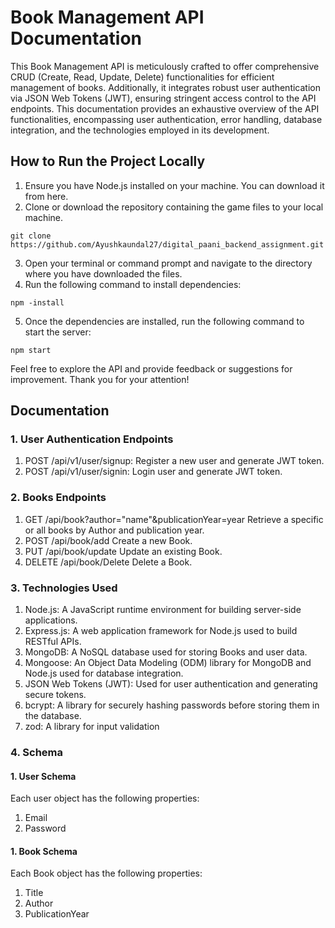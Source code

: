 
# Book Management API Documentation

This Book Management API is meticulously crafted to offer comprehensive CRUD (Create, Read, Update, Delete) functionalities for efficient management of books. Additionally, it integrates robust user authentication via JSON Web Tokens (JWT), ensuring stringent access control to the API endpoints. This documentation provides an exhaustive overview of the API functionalities, encompassing user authentication, error handling, database integration, and the technologies employed in its development.




## How to Run the Project Locally

1. Ensure you have Node.js installed on your machine. You can download it from here.
2. Clone or download the repository containing the game files to your local machine.
```
git clone https://github.com/Ayushkaundal27/digital_paani_backend_assignment.git
```
3. Open your terminal or command prompt and navigate to the directory where you have downloaded the  files.
4. Run the following command to install dependencies:
```
npm -install
```
5. Once the dependencies are installed, run the following command to start the server:
```
npm start
```
Feel free to explore the API and provide feedback or suggestions for improvement. Thank you for your attention!

## Documentation

### 1. User Authentication Endpoints
 1) POST /api/v1/user/signup: Register a new user and generate JWT token.
 2) POST /api/v1/user/signin: Login user and generate JWT token.
### 2. Books Endpoints
 1) GET     /api/book?author="name"&publicationYear=year Retrieve a specific  or all books by Author and publication year.
 2) POST    /api/book/add Create a new Book.
 3) PUT     /api/book/update Update an existing Book.
 4) DELETE  /api/book/Delete Delete a Book.


### 3. Technologies Used
 1) Node.js: A JavaScript runtime environment for building server-side applications.
 2) Express.js: A web application framework for Node.js used to build RESTful APIs.
 3) MongoDB: A NoSQL database used for storing Books and user data.
 4) Mongoose: An Object Data Modeling (ODM) library for MongoDB and Node.js used for database integration.
 5) JSON Web Tokens (JWT): Used for user authentication and generating secure tokens.
 6) bcrypt: A library for securely hashing passwords before storing them in the database.
 7) zod:  A library for input validation
### 4. Schema    
#### 1. User Schema
Each user object has the following properties:
 1) Email
 2) Password
#### 1. Book Schema
 Each Book object has the following properties:
 1) Title
 2) Author 
 3) PublicationYear


  

